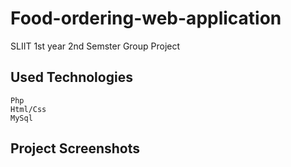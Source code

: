 # Food-ordering-web-application
SLIIT 1st year 2nd Semster Group Project


## Used Technologies
    Php
    Html/Css
    MySql
    
    
## Project Screenshots

